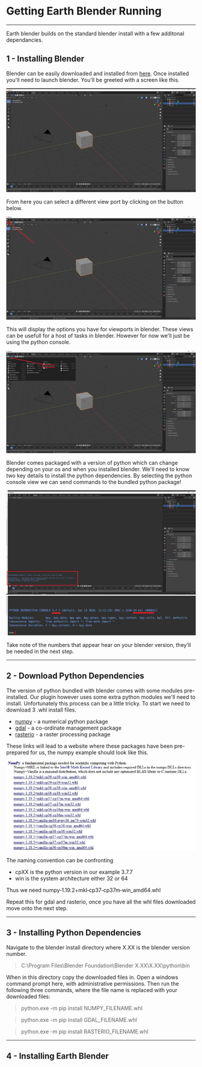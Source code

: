 # Getting Earth Blender Running
---
Earth blender builds on the standard blender install with a few additonal dependancies.

## 1 - Installing Blender

Blender can be easily downloaded and installed from [here](https://www.blender.org/download/).
Once installed you'll need to launch blender. You'll be greeted with a screen like this.

![](../04.Example_Data/Repo_Resources/getting_started_0.jpg)

From here you can select a different view port by clicking on the button below. 

![](../04.Example_Data/Repo_Resources/getting_started_1.jpg)

This will display the options you have for viewports in blender. These views can be usefull for a host of tasks in blender. However for now we'll just be using the python console.

![](../04.Example_Data/Repo_Resources/getting_started_2.jpg)

Blender comes packaged with a version of python which can change depending on your os and when you installed blender. We'll need to know two key details to install the python dependencies. By selecting the python console view we can send commands to the bundled python package!

![](../04.Example_Data/Repo_Resources/getting_started_3.jpg)
![](../04.Example_Data/Repo_Resources/getting_started_4.jpg)
 
 Take note of the numbers that appear hear on your blender version, they'll be needed in the next step.

---
## 2 - Download Python Dependencies

The version of python bundled with blender comes with some modules pre-installed.
Our plugin however uses some extra python modules we'll need to install.
Unfortunately this process can be a little tricky. 
To start we need to download 3 .whl install files.

 - [numpy](https://www.lfd.uci.edu/~gohlke/pythonlibs/#numpy) - a numerical python package
 - [gdal](https://www.lfd.uci.edu/~gohlke/pythonlibs/#gdal) - a co-ordinate management package
 - [rasterio](https://www.lfd.uci.edu/~gohlke/pythonlibs/#rasterio) - a raster processing package
 
 These links will lead to a website where these packages have been pre-prepared for us, the numpy example should look like this.
 
 ![](../04.Example_Data/Repo_Resources/getting_started_5.jpg)
 
The naming convention can be confronting
 - cpXX is the python version in our example 3.7.7
 - win is the system architecture either 32 or 64
 
Thus we need numpy‑1.19.2+mkl‑cp37‑cp37m‑win_amd64.whl

Repeat this for gdal and rasterio, once you have all the whl files downloaded move onto the next step.

---
## 3 - Installing Python Dependencies

Navigate to the blender install directory where X.XX is the blender version number.

>C:\Program Files\Blender Foundation\Blender X.XX\X.XX\python\bin

When in this directory copy the downloaded files in.
Open a windows command prompt here, with administrative permissions.
Then run the following three commands, where the file name is replaced with your downloaded files:

>python.exe -m pip install NUMPY_FILENAME.whl

>python.exe -m pip install GDAL_FILENAME.whl

>python.exe -m pip install RASTERIO_FILENAME.whl

---
## 4 - Installing Earth Blender
